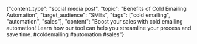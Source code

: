 {"content_type": "social media post", "topic": "Benefits of Cold Emailing Automation", "target_audience": "SMEs", "tags": ["cold emailing", "automation", "sales"], "content": "Boost your sales with cold emailing automation! Learn how our tool can help you streamline your process and save time. #coldemailing #automation #sales"}